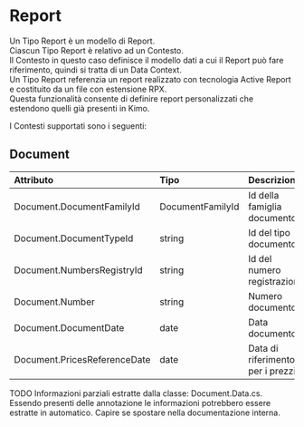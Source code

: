 # Report

Un Tipo Report è un modello di Report.  
Ciascun Tipo Report è relativo ad un Contesto.  
Il Contesto in questo caso definisce il modello dati a cui il Report può fare riferimento, quindi si tratta di un Data Context.   
Un Tipo Report referenzia un report realizzato con tecnologia Active Report e costituito da un file con estensione RPX.  
Questa funzionalità consente di definire report personalizzati che estendono quelli già presenti in Kimo.

I Contesti supportati sono i seguenti:

## Document

| Attributo | Tipo | Descrizione |
| :--- | :--- | :--- |
| Document.DocumentFamilyId | DocumentFamilyId | Id della famiglia documento |
| Document.DocumentTypeId | string | Id del tipo documento |
| Document.NumbersRegistryId | string | Id del numero registrazione |
| Document.Number | string | Numero documento |
| Document.DocumentDate | date | Data documento |
| Document.PricesReferenceDate | date | Data di riferimento per i prezzi |

TODO Informazioni parziali estratte dalla classe: Document.Data.cs. Essendo presenti delle annotazione le informazioni potrebbero essere estratte in automatico. Capire se spostare nella documentazione interna.

